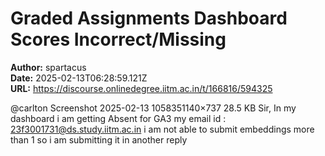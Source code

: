 # Graded Assignments Dashboard Scores Incorrect/Missing

**Author:** spartacus  
**Date:** 2025-02-13T06:28:59.121Z  
**URL:** https://discourse.onlinedegree.iitm.ac.in/t/166816/594325

@carlton
Screenshot 2025-02-13 1058351140×737 28.5 KB
Sir, In my dashboard i am getting Absent for GA3
my email id : 23f3001731@ds.study.iitm.ac.in
i am not able to submit embeddings more than 1 so i am submitting it in another reply
